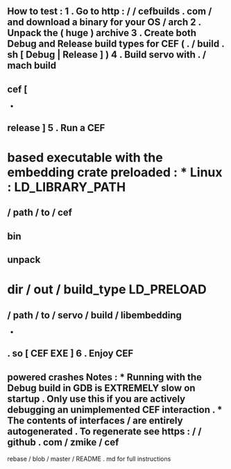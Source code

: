 How
to
test
:
1
.
Go
to
http
:
/
/
cefbuilds
.
com
/
and
download
a
binary
for
your
OS
/
arch
2
.
Unpack
the
(
huge
)
archive
3
.
Create
both
Debug
and
Release
build
types
for
CEF
(
.
/
build
.
sh
[
Debug
|
Release
]
)
4
.
Build
servo
with
.
/
mach
build
-
cef
[
-
-
release
]
5
.
Run
a
CEF
-
based
executable
with
the
embedding
crate
preloaded
:
*
Linux
:
LD_LIBRARY_PATH
=
/
path
/
to
/
cef
-
bin
-
unpack
-
dir
/
out
/
build_type
LD_PRELOAD
=
/
path
/
to
/
servo
/
build
/
libembedding
-
*
.
so
[
CEF
EXE
]
6
.
Enjoy
CEF
-
powered
crashes
Notes
:
*
Running
with
the
Debug
build
in
GDB
is
EXTREMELY
slow
on
startup
.
Only
use
this
if
you
are
actively
debugging
an
unimplemented
CEF
interaction
.
*
The
contents
of
interfaces
/
are
entirely
autogenerated
.
To
regenerate
see
https
:
/
/
github
.
com
/
zmike
/
cef
-
rebase
/
blob
/
master
/
README
.
md
for
full
instructions
